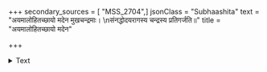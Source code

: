 +++
secondary_sources = [ "MSS_2704",]
jsonClass = "Subhaashita"
text = "अयमालोहितच्छायो मदेन मुखचन्द्रमाः।  \nसंनद्धोदयरागस्य चन्द्रस्य प्रतिगर्जति॥"
title = "अयमालोहितच्छायो मदेन"

+++

<details><summary>Text</summary>

अयमालोहितच्छायो मदेन मुखचन्द्रमाः।  
संनद्धोदयरागस्य चन्द्रस्य प्रतिगर्जति॥
</details>
